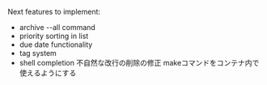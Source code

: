 Next features to implement:
- archive --all command
- priority sorting in list
- due date functionality
- tag system
- shell completion
不自然な改行の削除の修正
makeコマンドをコンテナ内で使えるようにする
